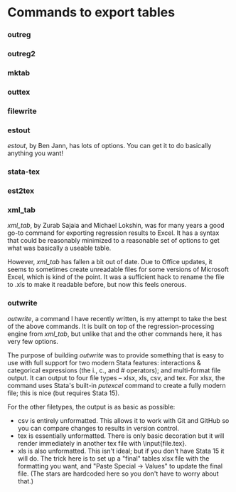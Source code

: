 # Commands to export tables

### outreg

### outreg2

### mktab

### outtex

### filewrite

### estout

_estout_, by Ben Jann, has lots of options. You can get it to do basically anything you want!

### stata-tex

### est2tex

### xml_tab

_xml_tab_, by Zurab Sajaia and Michael Lokshin, was for many years a good go-to command for exporting regression results to Excel. It has a syntax that could be reasonably minimized to a reasonable set of options to get what was basically a useable table.

However, _xml_tab_ has fallen a bit out of date. Due to Office updates, it seems to sometimes create unreadable files for some versions of Microsoft Excel, which is kind of the point. It was a sufficient hack to rename the file to .xls to make it readable before, but now this feels onerous.

### outwrite

_outwrite_, a command I have recently written, is my attempt to take the best of the above commands. It is built on top of the regression-processing engine from _xml_tab_, but unlike that and the other commands here, it has very few options.

The purpose of building _outwrite_ was to provide something that is easy to use with full support for two modern Stata features: interactions & categorical expressions (the i., c., and # operators); and multi-format file output. It can output to four file types – xlsx, xls, csv, and tex. For xlsx, the command uses Stata's built-in _putexcel_ command to create a fully modern file; this is nice (but requires Stata 15).

For the other filetypes, the output is as basic as possible:

-   csv is entirely unformatted. This allows it to work with Git and GitHub so you can compare changes to results in version control.
-   tex is essentially unformatted. There is only basic decoration but it will render immediately in another tex file with \input{file.tex}.
-   xls is also unformatted. This isn't ideal; but if you don't have Stata 15 it will do. The trick here is to set up a "final" tables xlsx file with the formatting you want, and "Paste Special -> Values" to update the final file. (The stars are hardcoded here so you don't have to worry about that.)

#

